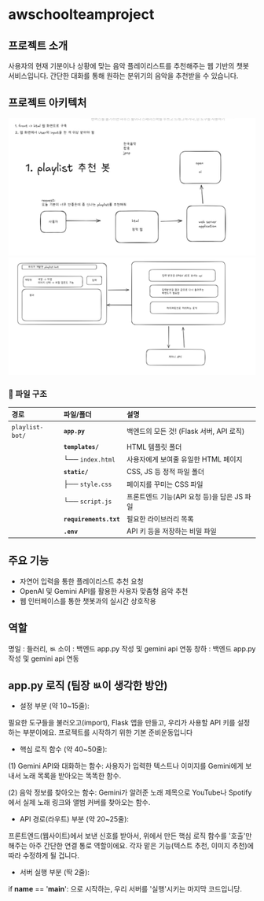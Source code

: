 # awschoolteamproject

## 프로젝트 소개
사용자의 현재 기분이나 상황에 맞는 음악 플레이리스트를 추천해주는 웹 기반의 챗봇 서비스입니다. 간단한 대화를 통해 원하는 분위기의 음악을 추천받을 수 있습니다.

## 프로젝트 아키텍처
![초기 아키텍처 구상](./pic/arki1.jpg)
![상세 아키텍처](./pic/arki2.jpg)

### 📂 파일 구조

| 경로 | 파일/폴더 | 설명 |
| :--- | :--- | :--- |
| `playlist-bot/` | **`app.py`** | 백엔드의 모든 것! (Flask 서버, API 로직) |
| | **`templates/`** | HTML 템플릿 폴더 |
| | └── `index.html` | 사용자에게 보여줄 유일한 HTML 페이지 |
| | **`static/`** | CSS, JS 등 정적 파일 폴더 |
| | ├── `style.css` | 페이지를 꾸미는 CSS 파일 |
| | └── `script.js` | 프론트엔드 기능(API 요청 등)을 담은 JS 파일 |
| | **`requirements.txt`** | 필요한 라이브러리 목록 |
| | **`.env`** | API 키 등을 저장하는 비밀 파일 |


## 주요 기능
* 자연어 입력을 통한 플레이리스트 추천 요청
* OpenAI 및 Gemini API를 활용한 사용자 맞춤형 음악 추천
* 웹 인터페이스를 통한 챗봇과의 실시간 상호작용

## 역할

명일 : 들러리, ㅄ
소이 : 백엔드 app.py 작성 및 gemini api 연동
창하 : 백엔드 app.py 작성 및 gemini api 연동


## app.py 로직 (팀장 ㅄ이 생각한 방안)

* 설정 부분 (약 10~15줄):

필요한 도구들을 불러오고(import), Flask 앱을 만들고, 우리가 사용할 API 키를 설정하는 부분이에요. 프로젝트를 시작하기 위한 기본 준비운동입니다

* 핵심 로직 함수 (약 40~50줄):

(1) Gemini API와 대화하는 함수: 사용자가 입력한 텍스트나 이미지를 Gemini에게 보내서 노래 목록을 받아오는 똑똑한 함수.

(2) 음악 정보를 찾아오는 함수: Gemini가 알려준 노래 제목으로 YouTube나 Spotify에서 실제 노래 링크와 앨범 커버를 찾아오는 함수.

* API 경로(라우트) 부분 (약 20~25줄):

프론트엔드(웹사이트)에서 보낸 신호를 받아서, 위에서 만든 핵심 로직 함수를 '호출'만 해주는 아주 간단한 연결 통로 역할이에요. 각자 맡은 기능(텍스트 추천, 이미지 추천)에 따라 수정하게 될 겁니다.

* 서버 실행 부분 (딱 2줄):

if __name__ == '__main__': 으로 시작하는, 우리 서버를 '실행'시키는 마지막 코드입니당.